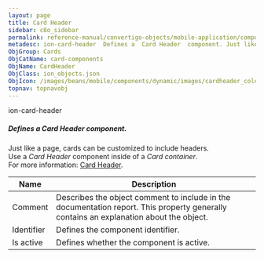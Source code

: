 ```yaml
---
layout: page
title: Card Header
sidebar: c8o_sidebar
permalink: reference-manual/convertigo-objects/mobile-application/components/card-components/card-header/
metadesc: ion-card-header  Defines a  Card Header  component. Just like a page, cards can be customized to include headers. Use a  Card Header  component inside
ObjGroup: Cards
ObjCatName: card-components
ObjName: CardHeader
ObjClass: ion_objects.json
ObjIcon: /images/beans/mobile/components/dynamic/images/cardheader_color_32x32.png
topnav: topnavobj
---
```

ion-card-header<br/>

##### Defines a <i>Card Header</i> component.<br/>
Just like a page, cards can be customized to include headers.<br/>
Use a <i>Card Header</i> component inside of a <i>Card container</i>.<br/>
 For more information: <a href='https://ionicframework.com/docs/v3/components/#card-header' target='_blank'>Card Header</a>.

Name | Description 
--- | ---
Comment | Describes the object comment to include in the documentation report.  This property generally contains an explanation about the object. 
Identifier | Defines the component identifier.  
Is active | Defines whether the component is active. 

